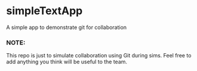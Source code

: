 # simpleTextApp
A simple app to demonstrate git for collaboration

### NOTE: 
This repo is just to simulate collaboration using Git during sims.
Feel free to add anything you think will be useful to the team.
